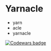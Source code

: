 # Yarnacle
* yarn
* acle
* yarnacle

[![Codewars badge](https://www.codewars.com/users/Yarnacle/badges/large)](https://www.codewars.com/users/Yarnacle)
